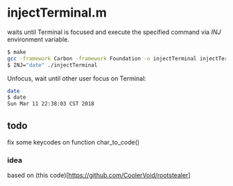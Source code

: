 # injectTerminal.m
waits until Terminal is focused and execute the specified command via *INJ* environment variable.
```bash
$ make
gcc -framework Carbon -framework Foundation -o injectTerminal injectTerminal.m
$ INJ="date" ./injectTerminal
```
Unfocus, wait until other user focus on Terminal:
```bash
date
$ date
Sun Mar 11 22:38:03 CST 2018
```
## todo
fix some keycodes on function char_to_code()
### idea
based on (this code)[https://github.com/CoolerVoid/rootstealer]
